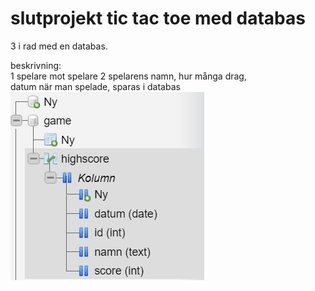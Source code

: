 # slutprojekt tic tac toe med databas

 3 i rad med en databas.  

beskrivning:   
1 spelare mot spelare 2 
spelarens namn, hur många drag,    
datum när man spelade, sparas i databas  
![databas](Databas.JPG)


